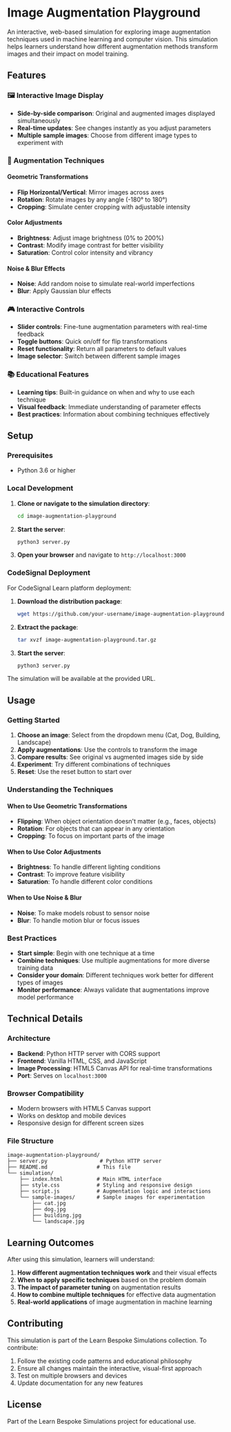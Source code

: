 # Image Augmentation Playground

An interactive, web-based simulation for exploring image augmentation techniques used in machine learning and computer vision. This simulation helps learners understand how different augmentation methods transform images and their impact on model training.

## Features

### 🖼️ Interactive Image Display
- **Side-by-side comparison**: Original and augmented images displayed simultaneously
- **Real-time updates**: See changes instantly as you adjust parameters
- **Multiple sample images**: Choose from different image types to experiment with

### 🔧 Augmentation Techniques

#### Geometric Transformations
- **Flip Horizontal/Vertical**: Mirror images across axes
- **Rotation**: Rotate images by any angle (-180° to 180°)
- **Cropping**: Simulate center cropping with adjustable intensity

#### Color Adjustments
- **Brightness**: Adjust image brightness (0% to 200%)
- **Contrast**: Modify image contrast for better visibility
- **Saturation**: Control color intensity and vibrancy

#### Noise & Blur Effects
- **Noise**: Add random noise to simulate real-world imperfections
- **Blur**: Apply Gaussian blur effects

### 🎮 Interactive Controls
- **Slider controls**: Fine-tune augmentation parameters with real-time feedback
- **Toggle buttons**: Quick on/off for flip transformations
- **Reset functionality**: Return all parameters to default values
- **Image selector**: Switch between different sample images

### 📚 Educational Features
- **Learning tips**: Built-in guidance on when and why to use each technique
- **Visual feedback**: Immediate understanding of parameter effects
- **Best practices**: Information about combining techniques effectively

## Setup

### Prerequisites
- Python 3.6 or higher

### Local Development

1. **Clone or navigate to the simulation directory**:
   ```bash
   cd image-augmentation-playground
   ```

2. **Start the server**:
   ```bash
   python3 server.py
   ```

3. **Open your browser** and navigate to `http://localhost:3000`

### CodeSignal Deployment

For CodeSignal Learn platform deployment:

1. **Download the distribution package**:
   ```bash
   wget https://github.com/your-username/image-augmentation-playground/releases/latest/download/image-augmentation-playground.tar.gz
   ```

2. **Extract the package**:
   ```bash
   tar xvzf image-augmentation-playground.tar.gz
   ```

3. **Start the server**:
   ```bash
   python3 server.py
   ```

The simulation will be available at the provided URL.

## Usage

### Getting Started
1. **Choose an image**: Select from the dropdown menu (Cat, Dog, Building, Landscape)
2. **Apply augmentations**: Use the controls to transform the image
3. **Compare results**: See original vs augmented images side by side
4. **Experiment**: Try different combinations of techniques
5. **Reset**: Use the reset button to start over

### Understanding the Techniques

#### When to Use Geometric Transformations
- **Flipping**: When object orientation doesn't matter (e.g., faces, objects)
- **Rotation**: For objects that can appear in any orientation
- **Cropping**: To focus on important parts of the image

#### When to Use Color Adjustments
- **Brightness**: To handle different lighting conditions
- **Contrast**: To improve feature visibility
- **Saturation**: To handle different color conditions

#### When to Use Noise & Blur
- **Noise**: To make models robust to sensor noise
- **Blur**: To handle motion blur or focus issues

### Best Practices
- **Start simple**: Begin with one technique at a time
- **Combine techniques**: Use multiple augmentations for more diverse training data
- **Consider your domain**: Different techniques work better for different types of images
- **Monitor performance**: Always validate that augmentations improve model performance

## Technical Details

### Architecture
- **Backend**: Python HTTP server with CORS support
- **Frontend**: Vanilla HTML, CSS, and JavaScript
- **Image Processing**: HTML5 Canvas API for real-time transformations
- **Port**: Serves on `localhost:3000`

### Browser Compatibility
- Modern browsers with HTML5 Canvas support
- Works on desktop and mobile devices
- Responsive design for different screen sizes

### File Structure
```
image-augmentation-playground/
├── server.py                 # Python HTTP server
├── README.md                # This file
└── simulation/
    ├── index.html           # Main HTML interface
    ├── style.css            # Styling and responsive design
    ├── script.js            # Augmentation logic and interactions
    └── sample-images/       # Sample images for experimentation
        ├── cat.jpg
        ├── dog.jpg
        ├── building.jpg
        └── landscape.jpg
```

## Learning Outcomes

After using this simulation, learners will understand:

1. **How different augmentation techniques work** and their visual effects
2. **When to apply specific techniques** based on the problem domain
3. **The impact of parameter tuning** on augmentation results
4. **How to combine multiple techniques** for effective data augmentation
5. **Real-world applications** of image augmentation in machine learning

## Contributing

This simulation is part of the Learn Bespoke Simulations collection. To contribute:

1. Follow the existing code patterns and educational philosophy
2. Ensure all changes maintain the interactive, visual-first approach
3. Test on multiple browsers and devices
4. Update documentation for any new features

## License

Part of the Learn Bespoke Simulations project for educational use.
